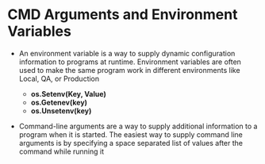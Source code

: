 # CMD Arguments and Environment Variables

* An environment variable is a way to supply dynamic configuration information to programs at runtime. Environment variables are often used to make the same program work in different environments like Local, QA, or Production
    * **os.Setenv(Key, Value)**
    * **os.Getenev(key)**
    * **os.Unsetenv(key)**

* Command-line arguments are a way to supply additional information to a program when it is started. The easiest way to supply command line arguments is by specifying a space separated list of values after the command while running it